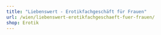 ```yaml
---
title: "Liebenswert - Erotikfachgeschäft für Frauen"
url: /wien/liebenswert-erotikfachgeschaeft-fuer-frauen/
shop: Erotik
---
```

